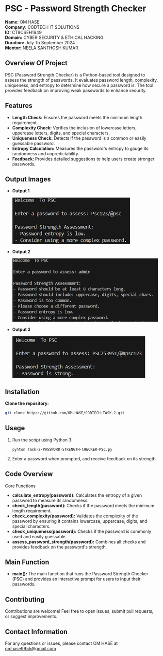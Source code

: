 # PSC - Password Strength Checker

**Name:** OM HASE  
**Company:** CODTECH IT SOLUTIONS  
**ID:** CT8CSEH1649  
**Domain:** CYBER SECURITY & ETHICAL HACKING  
**Duration:** July To September 2024  
**Mentor:** NEELA SANTHOSH KUMAR

## **Overview Of Project**

PSC (Password Strength Checker) is a Python-based tool designed to assess the strength of passwords. It evaluates password length, complexity, uniqueness, and entropy to determine how secure a password is. The tool provides feedback on improving weak passwords to enhance security.

## **Features**

- **Length Check:** Ensures the password meets the minimum length requirement.
- **Complexity Check:** Verifies the inclusion of lowercase letters, uppercase letters, digits, and special characters.
- **Uniqueness Check:** Detects if the password is a common or easily guessable password.
- **Entropy Calculation:** Measures the password's entropy to gauge its randomness and unpredictability.
- **Feedback:** Provides detailed suggestions to help users create stronger passwords.

## **Output Images**
- **Output 1**
  
  ![Output 1](Output-Images/Output_1.png)

- **Output 2**

  ![Output 1](Output-Images/Output_2.png)

- **Output 3**

  ![Output 1](Output-Images/Output_3.png)

## **Installation**

**Clone the repository:**

   ```bash
   git clone https://github.com/OM-HASE/CODTECH-TASK-2.git
   ```

## **Usage**

1. Run the script using Python 3:
   ```bash
   pyhton Task-2-PASSWORD-STRENGTH-CHECKER-PSC.py
   ```
2. Enter a password when prompted, and receive feedback on its strength.

## **Code Overview**

Core Functions
- **calculate_entropy(password):** Calculates the entropy of a given password to measure its randomness.
- **check_length(password):** Checks if the password meets the minimum length requirement.
- **check_complexity(password):** Validates the complexity of the password by ensuring it contains lowercase, uppercase, digits, and special characters.
- **check_uniqueness(password):** Checks if the password is commonly used and easily guessable.
- **assess_password_strength(password):** Combines all checks and provides feedback on the password's strength.

## **Main Function**
- **main():** The main function that runs the Password Strength Checker (PSC) and provides an interactive prompt for users to input their passwords.

## **Contributing**
Contributions are welcome! Feel free to open issues, submit pull requests, or suggest improvements.

## **Contact Information**
For any questions or issues, please contact OM HASE at omhase9955@gmail.com .
